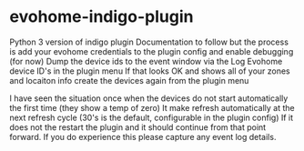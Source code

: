 # evohome-indigo-plugin
 Python 3 version of indigo plugin
 Documentation to follow but the process is add your evohome credentials to the plugin config and enable debugging (for now)
 Dump the device ids to the event window via the Log Evohome device ID's in the plugin menu
 If that looks OK and shows all of your zones and locaiton info
 create the devices again from the plugin menu

 I have seen the situation once when the devices do not start automatically the first time (they show a temp of zero)
 It make refresh automatically at the next refresh cycle (30's is the default, configurable in the plugin config)
 If it does not the restart the plugin and it should continue from that point forward.  If you do experience this please capture any event log details.
